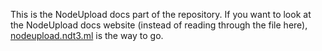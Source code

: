 This is the NodeUpload docs part of the repository. If you want to look at the NodeUpload docs website (instead of reading through the file here), [nodeupload.ndt3.ml](https://nodeupload.ndt3.ml) is the way to go.
